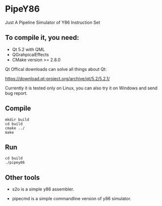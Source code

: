 PipeY86
=======
Just A Pipeline Simulator of Y86 Instruction Set

## To compile it, you need:

* Qt 5.2 with QML
* QGrahpicalEffects
* CMake version >= 2.8.0

Qt Offical downloads can solve all things about Qt:

https://download.qt-project.org/archive/qt/5.2/5.2.1/

Currently it is tested only on Linux, you can also try it on Windows and send bug report.

## Compile

    mkdir build
    cd build
    cmake ../
    make

## Run

    cd build
    ./pipey86

## Other tools
* s2o is a simple y86 assembler.

* pipecmd is a simple commandline version of y86 simulator.
